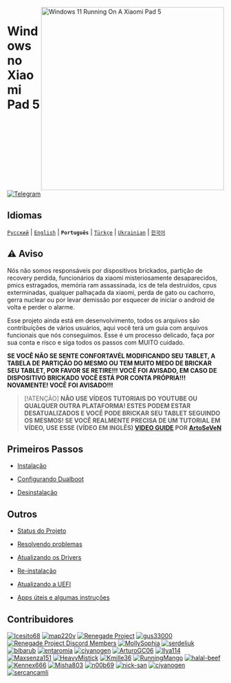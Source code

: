 <img align="right" src="https://raw.githubusercontent.com/erdilS/Port-Windows-11-Xiaomi-Pad-5/main/nabu.png" width="425" alt="Windows 11 Running On A Xiaomi Pad 5">


# Windows no Xiaomi Pad 5

[![Telegram](https://img.shields.io/badge/Chat-Telegram-brightgreen.svg?logo=telegram&style=flat-square)](https://t.me/nabuwoa)

## Idiomas
[```Русский```](/guide/Russian/README-RU.md) | [```English```](/README.md) | **```Português```** | [```Türkçe```](/guide/Turkish/README-tr.md) | [```Ukrainian```](/guide/Ukrainian/README-uk.md) | [```한국어```](/guide/Korean/README-KO.md)

## ⚠️ Aviso

Nós não somos responsáveis por dispositivos brickados, partição de recovery perdida, funcionários da xiaomi misteriosamente desaparecidos, pmics estragados, memória ram assassinada, ics de tela destruídos, cpus exterminadas, qualquer palhaçada da xiaomi, perda de gato ou cachorro, gerra nuclear ou por levar demissão por esquecer de iniciar o android de volta e perder o alarme.

Esse projeto ainda está em desenvolvimento, todos os arquivos são contribuições de vários usuários, aqui você terá um guia com arquivos funcionais que nós conseguimos. Esse é um processo delicado, faça por sua conta e risco e siga todos os passos com MUITO cuidado.

**SE VOCÊ NÃO SE SENTE CONFORTAVÉL MODIFICANDO SEU TABLET, A TABELA DE PARTIÇÃO DO MESMO OU TEM MUITO MEDO DE BRICKAR SEU TABLET, POR FAVOR SE RETIRE!!! VOCÊ FOI AVISADO, EM CASO DE DISPOSITIVO BRICKADO VOCÊ ESTÁ POR CONTA PRÓPRIA!!! NOVAMENTE! VOCÊ FOI AVISADO!!!**
> [!ATENÇÃO]
> **NÃO USE VÍDEOS TUTORIAIS DO YOUTUBE OU QUALQUER OUTRA PLATAFORMA! ESTES PODEM ESTAR DESATUALIZADOS E VOCÊ PODE BRICKAR SEU TABLET SEGUINDO OS MESMOS! SE VOCÊ REALMENTE PRECISA DE UM TUTORIAL EM VÍDEO, USE ESSE (VÍDEO EM INGLÊS) [VIDEO GUIDE](https://youtu.be/BbgTbTGbXYg) POR [ArtoSeVeN](https://www.youtube.com/channel/UCYjwfxlYlJ7Nnzv01oszQvA)**


## Primeiros Passos

- [Instalação](/guide/Portuguese/1-partition-pt.md)

- [Configurando Dualboot](/guide/Portuguese/dualboot-pt.md)

- [Desinstalação](/guide/Portuguese/uninstall-pt.md)


## Outros

- [Status do Projeto](/guide/Portuguese/status.md)

- [Resolvendo problemas](/guide/Portuguese/troubleshooting-pt.md)

- [Atualizando os Drivers](/guide/Portuguese/update-pt.md)

- [Re-instalação](/guide/Portuguese/reinstall-pt.md)

- [Atualizando a UEFI](/guide/Portuguese/UEFI-updating-pt.md)

- [Apps úteis e algumas instruções](/guide/Portuguese/Additional-materials-pt.md)



## Contribuidores

[<img alt="Icesito68" src="https://images.weserv.nl/?url=https://avatars.githubusercontent.com/u/113939920?v=4&w=45&fit=cover&mask=circle&maxage=7d" />](https://github.com/Icesito68)
[<img alt="map220v" src="https://images.weserv.nl/?url=https://avatars.githubusercontent.com/u/14368485?v=4&w=45&fit=cover&mask=circle&maxage=7d" />](https://github.com/map220v)
[<img alt="Renegade Project" src="https://images.weserv.nl/?url=https://avatars.githubusercontent.com/u/63859504?s=200&v=4&w=45&fit=cover&mask=circle&maxage=7d" />](https://github.com/edk2-porting)
[<img alt="gus33000" src="https://images.weserv.nl/?url=https://avatars.githubusercontent.com/u/3755345?v=4&w=45&fit=cover&mask=circle&maxage=7d" />](https://github.com/gus33000)
[<img alt="Renegade Project Discord Members" src="https://images.weserv.nl/?url=https://cdn.discordapp.com/icons/736563593058713690/68f67bfddf4390b11effc99917b16338.webp?size=256&w=45&fit=cover&mask=circle&maxage=7d" />](https://discord.gg/XXBWfag)
[<img alt="MollySophia" src="https://images.weserv.nl/?url=https://avatars.githubusercontent.com/u/20746884?v=4&w=45&fit=cover&mask=circle&maxage=7d" />](https://github.com/MollySophia)
[<img alt="serdeliuk" src="https://images.weserv.nl/?url=https://avatars.githubusercontent.com/u/38280618?v=4&w=45&fit=cover&mask=circle&maxage=7d" />](https://github.com/serdeliuk)
[<img alt="bibarub" src="https://images.weserv.nl/?url=https://avatars.githubusercontent.com/u/73599925?v=4&w=45&fit=cover&mask=circle&maxage=7d" />](https://github.com/bibarub)
[<img alt="entaromia" src="https://images.weserv.nl/?url=https://avatars.githubusercontent.com/u/30384045?v=4&w=45&fit=cover&mask=circle&maxage=7d" />](https://github.com/entaromia)
[<img alt="ciyanogen" src="https://images.weserv.nl/?url=https://avatars.githubusercontent.com/u/29534488?v=4&w=45&fit=cover&mask=circle&maxage=7d" />](https://github.com/ciyanogen)
[<img alt="ArturoGC06" src="https://images.weserv.nl/?url=https://avatars.githubusercontent.com/u/76574534?v=4&w=45&fit=cover&mask=circle&maxage=7d" />](https://github.com/ArturoGC06)
[<img alt="Ilya114" src="https://images.weserv.nl/?url=https://avatars.githubusercontent.com/u/93242944?v=4&w=45&fit=cover&mask=circle&maxage=7d" />](https://github.com/Ilya114)
[<img alt="Maxsenza151" src="https://images.weserv.nl/?url=https://avatars.githubusercontent.com/u/93602290?v=4&w=45&fit=cover&mask=circle&maxage=7d" />](https://github.com/Maxsenza151)
[<img alt="HeavyMistick" src="https://images.weserv.nl/?url=https://avatars.githubusercontent.com/u/94836779?v=4&w=45&fit=cover&mask=circle&maxage=7d" />](https://github.com/HeavyMistick)
[<img alt="Kmille36" src="https://images.weserv.nl/?url=https://avatars.githubusercontent.com/u/58414694?v=4&w=45&fit=cover&mask=circle&maxage=7d" />](https://github.com/Kmille36)
[<img alt="RunningMango" src="https://images.weserv.nl/?url=https://avatars.githubusercontent.com/u/36758157?v=4&w=45&fit=cover&mask=circle&maxage=7d" />](https://github.com/RunningMango)
[<img alt="halal-beef" src="https://images.weserv.nl/?url=https://avatars.githubusercontent.com/u/78730004?v=4&w=45&fit=cover&mask=circle&maxage=7d" />](https://github.com/halal-beef)
[<img alt="Kennex666" src="https://images.weserv.nl/?url=https://avatars.githubusercontent.com/u/55269418?v=4&w=45&fit=cover&mask=circle&maxage=7d" />](https://github.com/kennex666)
[<img alt="Misha803" src="https://images.weserv.nl/?url=https://avatars.githubusercontent.com/u/118528504?v=4&w=45&fit=cover&mask=circle&maxage=7d" />](https://github.com/Misha803)
[<img alt="n00b69" src="https://images.weserv.nl/?url=https://avatars.githubusercontent.com/u/83274506?v=4&w=45&fit=cover&mask=circle&maxage=7d" />](https://github.com/n00b69)
[<img alt="nick-san" src="https://images.weserv.nl/?url=https://avatars.githubusercontent.com/u/45539267?v=4&w=45&fit=cover&mask=circle&maxage=7d" />](https://github.com/nick-san)
[<img alt="ciyanogen" src="https://images.weserv.nl/?url=https://avatars.githubusercontent.com/u/84897942?v=4&w=45&fit=cover&mask=circle&maxage=7d" />](https://github.com/ciyanogen)
[<img alt="sercancamli" src="https://images.weserv.nl/?url=https://avatars.githubusercontent.com/u/161332426?v=4&w=45&fit=cover&mask=circle&maxage=7d" />](https://github.com/sercancamli)
